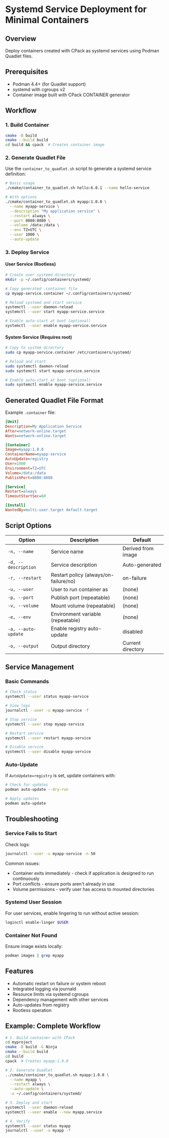 # Systemd Service Deployment for Minimal Containers

## Overview

Deploy containers created with CPack as systemd services using Podman Quadlet files.

## Prerequisites

- Podman 4.4+ (for Quadlet support)
- systemd with cgroups v2
- Container image built with CPack CONTAINER generator

## Workflow

### 1. Build Container

```bash
cmake -B build
cmake --build build
cd build && cpack  # Creates container image
```

### 2. Generate Quadlet File

Use the `container_to_quadlet.sh` script to generate a systemd service definition:

```bash
# Basic usage
./cmake/container_to_quadlet.sh hello:6.0.1 --name hello-service

# With options
./cmake/container_to_quadlet.sh myapp:1.0.0 \
  --name myapp-service \
  --description "My application service" \
  --restart always \
  --port 8080:8080 \
  --volume /data:/data \
  --env TZ=UTC \
  --user 1000 \
  --auto-update
```

### 3. Deploy Service

#### User Service (Rootless)

```bash
# Create user systemd directory
mkdir -p ~/.config/containers/systemd/

# Copy generated .container file
cp myapp-service.container ~/.config/containers/systemd/

# Reload systemd and start service
systemctl --user daemon-reload
systemctl --user start myapp-service.service

# Enable auto-start at boot (optional)
systemctl --user enable myapp-service.service
```

#### System Service (Requires root)

```bash
# Copy to system directory
sudo cp myapp-service.container /etc/containers/systemd/

# Reload and start
sudo systemctl daemon-reload
sudo systemctl start myapp-service.service

# Enable auto-start at boot (optional)
sudo systemctl enable myapp-service.service
```

## Generated Quadlet File Format

Example `.container` file:

```ini
[Unit]
Description=My Application Service
After=network-online.target
Wants=network-online.target

[Container]
Image=myapp:1.0.0
ContainerName=myapp-service
AutoUpdate=registry
User=1000
Environment=TZ=UTC
Volume=/data:/data
PublishPort=8080:8080

[Service]
Restart=always
TimeoutStartSec=60

[Install]
WantedBy=multi-user.target default.target
```

## Script Options

| Option | Description | Default |
|--------|-------------|---------|
| `-n, --name` | Service name | Derived from image |
| `-d, --description` | Service description | Auto-generated |
| `-r, --restart` | Restart policy (always/on-failure/no) | on-failure |
| `-u, --user` | User to run container as | (none) |
| `-p, --port` | Publish port (repeatable) | (none) |
| `-v, --volume` | Mount volume (repeatable) | (none) |
| `-e, --env` | Environment variable (repeatable) | (none) |
| `-a, --auto-update` | Enable registry auto-update | disabled |
| `-o, --output` | Output directory | Current directory |

## Service Management

### Basic Commands

```bash
# Check status
systemctl --user status myapp-service

# View logs
journalctl --user -u myapp-service -f

# Stop service
systemctl --user stop myapp-service

# Restart service
systemctl --user restart myapp-service

# Disable service
systemctl --user disable myapp-service
```

### Auto-Update

If `AutoUpdate=registry` is set, update containers with:

```bash
# Check for updates
podman auto-update --dry-run

# Apply updates
podman auto-update
```

## Troubleshooting

### Service Fails to Start

Check logs:
```bash
journalctl --user -u myapp-service -n 50
```

Common issues:
- Container exits immediately - check if application is designed to run continuously
- Port conflicts - ensure ports aren't already in use
- Volume permissions - verify user has access to mounted directories

### Systemd User Session

For user services, enable lingering to run without active session:
```bash
loginctl enable-linger $USER
```

### Container Not Found

Ensure image exists locally:
```bash
podman images | grep myapp
```

## Features

- Automatic restart on failure or system reboot
- Integrated logging via journald
- Resource limits via systemd cgroups
- Dependency management with other services
- Auto-updates from registry
- Rootless operation

## Example: Complete Workflow

```bash
# 1. Build container with CPack
cd myproject
cmake -B build -G Ninja
cmake --build build
cd build
cpack  # Creates myapp:1.0.0

# 2. Generate Quadlet
../cmake/container_to_quadlet.sh myapp:1.0.0 \
  --name myapp \
  --restart always \
  --auto-update \
  -o ~/.config/containers/systemd/

# 3. Deploy and start
systemctl --user daemon-reload
systemctl --user enable --now myapp.service

# 4. Verify
systemctl --user status myapp
journalctl --user -u myapp -f
```
